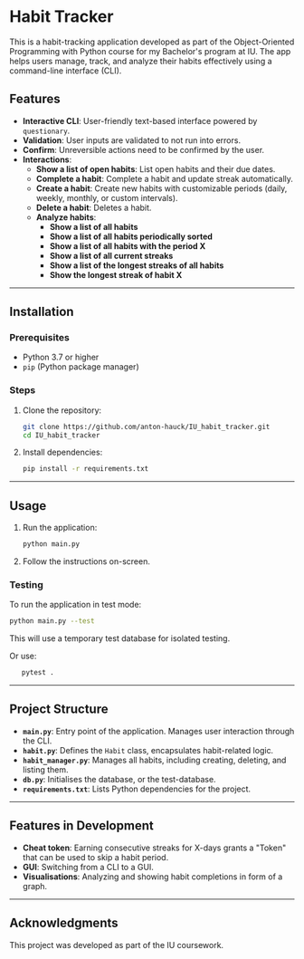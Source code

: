 # Habit Tracker

This is a habit-tracking application developed as part of the Object-Oriented Programming with Python course for my Bachelor's program at IU. The app helps users manage, track, and analyze their habits effectively using a command-line interface (CLI).

## Features

- **Interactive CLI**: User-friendly text-based interface powered by `questionary`.
- **Validation**: User inputs are validated to not run into errors.
- **Confirm**: Unreversible actions need to be confirmed by the user. 
- **Interactions**:
  - **Show a list of open habits**: List open habits and their due dates.
  - **Complete a habit**: Complete a habit and update streak automatically.
  - **Create a habit**: Create new habits with customizable periods (daily, weekly, monthly, or custom intervals).
  - **Delete a habit**: Deletes a habit.
  - **Analyze habits**:
    - **Show a list of all habits**
    - **Show a list of all habits periodically sorted**
    - **Show a list of all habits with the period X**
    - **Show a list of all current streaks**
    - **Show a list of the longest streaks of all habits**
    - **Show the longest streak of habit X**

---

## Installation

### Prerequisites
- Python 3.7 or higher
- `pip` (Python package manager)

### Steps
1. Clone the repository:
   ```bash
   git clone https://github.com/anton-hauck/IU_habit_tracker.git
   cd IU_habit_tracker
   ```

2. Install dependencies:
   ```bash
   pip install -r requirements.txt
   ```

---

## Usage

1. Run the application:
   ```bash
   python main.py
   ```
2. Follow the instructions on-screen.


### Testing
To run the application in test mode:
```bash
python main.py --test
```

This will use a temporary test database for isolated testing.

Or use:
```bash
   pytest .
   ```

---

## Project Structure

- **`main.py`**: Entry point of the application. Manages user interaction through the CLI.
- **`habit.py`**: Defines the `Habit` class, encapsulates habit-related logic.
- **`habit_manager.py`**: Manages all habits, including creating, deleting, and listing them.
- **`db.py`**: Initialises the database, or the test-database.
- **`requirements.txt`**: Lists Python dependencies for the project.

---

## Features in Development

- **Cheat token**: Earning consecutive streaks for X-days grants a "Token" that can be used to skip a habit period.
- **GUI**: Switching from a CLI to a GUI.
- **Visualisations**: Analyzing and showing habit completions in form of a graph.

---

## Acknowledgments

This project was developed as part of the IU coursework.
